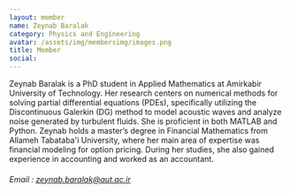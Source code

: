 ```yaml
---
layout: member
name: Zeynab Baralak
category: Physics and Engineering
avatar: /assets/img/membersimg/images.png
title: Member
social:
---
```


Zeynab Baralak is a PhD student in Applied Mathematics at Amirkabir University of Technology. Her research centers on numerical methods for solving partial differential equations (PDEs), specifically utilizing the Discontinuous Galerkin (DG) method to model acoustic waves and analyze noise generated by turbulent fluids. She is proficient in both MATLAB and Python.
Zeynab holds a master’s degree in Financial Mathematics from Allameh Tabataba'i University, where her main area of expertise was financial modeling for option pricing. During her studies, she also gained experience in accounting and worked as an accountant.

###### Email : zeynab.baralak@aut.ac.ir
